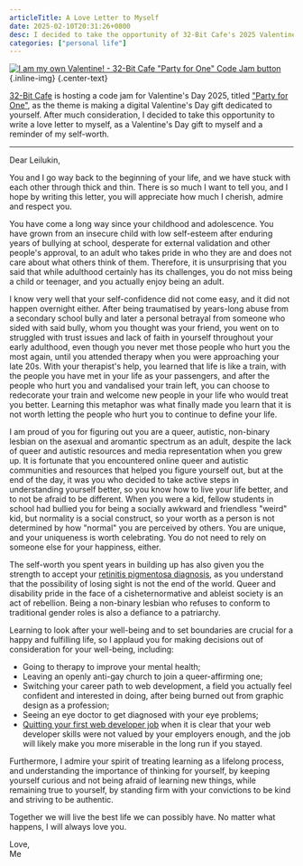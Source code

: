 ```yaml
---
articleTitle: A Love Letter to Myself
date: 2025-02-10T20:31:26+0800
desc: I decided to take the opportunity of 32-Bit Cafe's 2025 Valentine's Day code jam to write a love letter to myself.
categories: ["personal life"]
---
```


[![I am my own Valentine! - 32-Bit Cafe "Party for One" Code Jam button](/assets/images/articles/love-letter-to-myself/32bitcafe-partyforone.png)](https://32bit.cafe/vday25/){.inline-img}
{.center-text}

[32-Bit Cafe](https://32bit.cafe/) is hosting a code jam for Valentine's Day 2025, titled ["Party for One"](https://32bit.cafe/vday25/), as the theme is making a digital Valentine's Day gift dedicated to yourself. After much consideration, I decided to take this opportunity to write a love letter to myself, as a Valentine's Day gift to myself and a reminder of my self-worth.

---

Dear Leilukin,

You and I go way back to the beginning of your life, and we have stuck with each other through thick and thin. There is so much I want to tell you, and I hope by writing this letter, you will appreciate how much I cherish, admire and respect you.

You have come a long way since your childhood and adolescence. You have grown from an insecure child with low self-esteem after enduring years of bullying at school, desperate for external validation and other people's approval, to an adult who takes pride in who they are and does not care about what others think of them. Therefore, it is unsurprising that you said that while adulthood certainly has its challenges, you do not miss being a child or teenager, and you actually enjoy being an adult.

I know very well that your self-confidence did not come easy, and it did not happen overnight either. After being traumatised by years-long abuse from a secondary school bully and later a personal betrayal from someone who sided with said bully, whom you thought was your friend, you went on to struggled with trust issues and lack of faith in yourself throughout your early adulthood, even though you never met those people who hurt you the most again, until you attended therapy when you were approaching your late 20s. With your therapist's help, you learned that life is like a train, with the people you have met in your life as your passengers, and after the people who hurt you and vandalised your train left, you can choose to redecorate your train and welcome new people in your life who would treat you better. Learning this metaphor was what finally made you learn that it is not worth letting the people who hurt you to continue to define your life.

I am proud of you for figuring out you are a queer, autistic, non-binary lesbian on the asexual and aromantic spectrum as an adult, despite the lack of queer and autistic resources and media representation when you grew up. It is fortunate that you encountered online queer and autistic communities and resources that helped you figure yourself out, but at the end of the day, it was you who decided to take active steps in understanding yourself better, so you know how to live your life better, and to not be afraid to be different. When you were a kid, fellow students in school had bullied you for being a socially awkward and friendless "weird" kid, but normality is a social construct, so your worth as a person is not determined by how "normal" you are perceived by others. You are unique, and your uniqueness is worth celebrating. You do not need to rely on someone else for your happiness, either.

The self-worth you spent years in building up has also given you the strength to accept your [retinitis pigmentosa diagnosis](living-with-retinitis-pigmentosa.md), as you understand that the possibility of losing sight is not the end of the world. Queer and disability pride in the face of a cisheternormative and ableist society is an act of rebellion. Being a non-binary lesbian who refuses to conform to traditional gender roles is also a defiance to a patriarchy.

Learning to look after your well-being and to set boundaries are crucial for a happy and fulfilling life, so I applaud you for making decisions out of consideration for your well-being, including:

- Going to therapy to improve your mental health;
- Leaving an openly anti-gay church to join a queer-affirming one;
- Switching your career path to web development, a field you actually feel confident and interested in doing, after being burned out from graphic design as a profession;
- Seeing an eye doctor to get diagnosed with your eye problems;
- [Quitting your first web developer job](/blog/posts/2024-12-16-leaving-my-first-developer-job) when it is clear that your web developer skills were not valued by your employers enough, and the job will likely make you more miserable in the long run if you stayed.

Furthermore, I admire your spirit of treating learning as a lifelong process, and understanding the importance of thinking for yourself, by keeping yourself curious and not being afraid of learning new things, while remaining true to yourself, by standing firm with your convictions to be kind and striving to be authentic.

Together we will live the best life we can possibly have. No matter what happens, I will always love you.

Love,<br>
Me